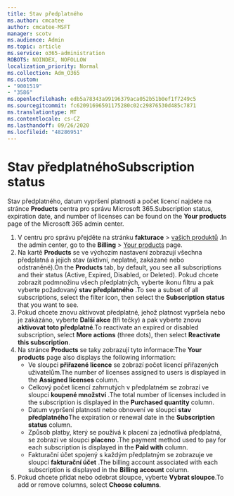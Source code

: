 ```yaml
---
title: Stav předplatného
ms.author: cmcatee
author: cmcatee-MSFT
manager: scotv
ms.audience: Admin
ms.topic: article
ms.service: o365-administration
ROBOTS: NOINDEX, NOFOLLOW
localization_priority: Normal
ms.collection: Adm_O365
ms.custom:
- "9001519"
- "3586"
ms.openlocfilehash: edb5a78343a99196379aca052b51b0ef1f7249c5
ms.sourcegitcommit: fc62091696591175280c02c29876530d485c7871
ms.translationtype: MT
ms.contentlocale: cs-CZ
ms.lasthandoff: 09/26/2020
ms.locfileid: "48286951"
---
```

# <a name="subscription-status"></a><span data-ttu-id="03c30-102">Stav předplatného</span><span class="sxs-lookup"><span data-stu-id="03c30-102">Subscription status</span></span>

<span data-ttu-id="03c30-103">Stav předplatného, datum vypršení platnosti a počet licencí najdete na stránce **Products** centra pro správu Microsoft 365.</span><span class="sxs-lookup"><span data-stu-id="03c30-103">Subscription status, expiration date, and number of licenses can be found on the **Your products** page of the Microsoft 365 admin center.</span></span>

1. <span data-ttu-id="03c30-104">V centru pro správu přejděte na stránku **fakturace**  >  [vašich produktů](https://go.microsoft.com/fwlink/p/?linkid=842054) .</span><span class="sxs-lookup"><span data-stu-id="03c30-104">In the admin center, go to the **Billing** > [Your products](https://go.microsoft.com/fwlink/p/?linkid=842054) page.</span></span>
2. <span data-ttu-id="03c30-105">Na kartě **Products** se ve výchozím nastavení zobrazují všechna předplatná a jejich stav (aktivní, neplatné, zakázané nebo odstraněné).</span><span class="sxs-lookup"><span data-stu-id="03c30-105">On the **Products** tab, by default, you see all subscriptions and their status (Active, Expired, Disabled, or Deleted).</span></span> <span data-ttu-id="03c30-106">Pokud chcete zobrazit podmnožinu všech předplatných, vyberte ikonu filtru a pak vyberte požadovaný **stav předplatného** .</span><span class="sxs-lookup"><span data-stu-id="03c30-106">To see a subset of all subscriptions, select the filter icon, then select the **Subscription status** that you want to see.</span></span>
3. <span data-ttu-id="03c30-107">Pokud chcete znovu aktivovat předplatné, jehož platnost vypršela nebo je zakázáno, vyberte **Další akce** (tři tečky) a pak vyberte znovu **aktivovat toto předplatné**.</span><span class="sxs-lookup"><span data-stu-id="03c30-107">To reactivate an expired or disabled subscription, select **More actions** (three dots), then select **Reactivate this subscription**.</span></span>
4. <span data-ttu-id="03c30-108">Na stránce **Products** se taky zobrazují tyto informace:</span><span class="sxs-lookup"><span data-stu-id="03c30-108">The **Your products** page also displays the following information:</span></span>
    - <span data-ttu-id="03c30-109">Ve sloupci **přiřazené licence** se zobrazí počet licencí přiřazených uživatelům.</span><span class="sxs-lookup"><span data-stu-id="03c30-109">The number of licenses assigned to users is displayed in the **Assigned licenses** column.</span></span>
    - <span data-ttu-id="03c30-110">Celkový počet licencí zahrnutých v předplatném se zobrazí ve sloupci **koupené množství** .</span><span class="sxs-lookup"><span data-stu-id="03c30-110">The total number of licenses included in the subscription is displayed in the **Purchased quantity** column.</span></span>
    - <span data-ttu-id="03c30-111">Datum vypršení platnosti nebo obnovení ve sloupci **stav předplatného**</span><span class="sxs-lookup"><span data-stu-id="03c30-111">The expiration or renewal date in the **Subscription status** column.</span></span>
    - <span data-ttu-id="03c30-112">Způsob platby, který se používá k placení za jednotlivá předplatná, se zobrazí ve sloupci **placeno** .</span><span class="sxs-lookup"><span data-stu-id="03c30-112">The payment method used to pay for each subscription is displayed in the **Paid with** column.</span></span>
    - <span data-ttu-id="03c30-113">Fakturační účet spojený s každým předplatným se zobrazuje ve sloupci **fakturační účet** .</span><span class="sxs-lookup"><span data-stu-id="03c30-113">The billing account associated with each subscription is displayed in the **Billing account** column.</span></span>
5. <span data-ttu-id="03c30-114">Pokud chcete přidat nebo odebrat sloupce, vyberte **Vybrat sloupce**.</span><span class="sxs-lookup"><span data-stu-id="03c30-114">To add or remove columns, select **Choose columns**.</span></span>